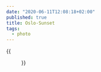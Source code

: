 ```yaml
---
date: "2020-06-11T12:08:18+02:00"
published: true
title: Oslo-Sunset
tags:
  - photo
---
```


{{<figure alt="Oslo-Sunset" src="/images/2020-06-11-Oslo-Sunset.jpg" width="1280">}}

